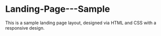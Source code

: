 # Landing-Page---Sample
This is a sample landing page layout, designed via HTML and CSS with a responsive design.
